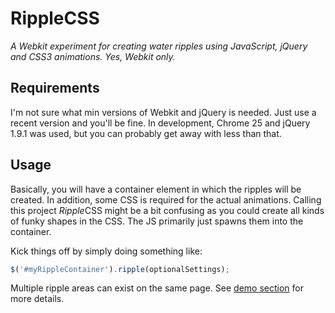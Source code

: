 RippleCSS
=========
*A Webkit experiment for creating water ripples using JavaScript, jQuery and CSS3 animations. Yes, Webkit only.*

Requirements
------------
I'm not sure what min versions of Webkit and jQuery is needed. Just use a recent version and you'll be fine. In development, Chrome 25 and jQuery 1.9.1 was used, but you can probably get away with less than that.

Usage
-----
Basically, you will have a container element in which the ripples will be created. In addition, some CSS is required for the actual animations. Calling this project *Ripple*CSS might be a bit confusing as you could create all kinds of funky shapes in the CSS. The JS primarily just spawns them into the container.

Kick things off by simply doing something like:

```javascript
$('#myRippleContainer').ripple(optionalSettings);
```

Multiple ripple areas can exist on the same page. See [demo section](demo "Demo section") for more details.